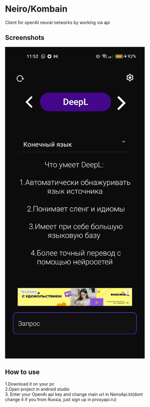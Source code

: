 # Neiro/Kombain 

Client for openAI neural networks by working via api


## Screenshots

![App Screenshot](https://github.com/Bkmz7692/Neiro-Kombain/blob/master/images/photo_2024-02-24_11-55-13.jpg?raw=false)


## How to use
1.Download it on your pc\
2.Open project in android studio\
3. Enter your OpenAi api key and change main url in NeiroApi.kt(dont change it if you from Russia, just sign up in proxyapi.ru)

